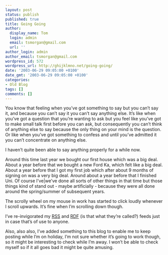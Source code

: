 ```yaml
---
layout: post
status: publish
published: true
title: Going Going
author:
  display_name: Tom
  login: admin
  email: tsmorgan@gmail.com
  url: ''
author_login: admin
author_email: tsmorgan@gmail.com
wordpress_id: 572
wordpress_url: http://ghijklmno.net/going-going/
date: '2003-06-29 09:05:00 +0100'
date_gmt: '2003-06-29 09:05:00 +0100'
categories:
- Old Blog
tags: []
comments: []
---
```

<!-- more -->

<p>You know that feeling when you&#8217;ve got something to say but you can&#8217;t say it, and because you can&#8217;t say it you can&#8217;t say anything else. It&#8217;s like when you&#8217;ve got a question that you&#8217;re wanting to ask but you feel like you&#8217;ve got to make small talk first before you can ask, but consequently you can&#8217;t think of anything else to say because the only thing on your mind is the question. Or like when you&#8217;ve got something to confess and until you&#8217;ve admitted it you can&#8217;t concentrate on anything else.</p>

<p class="firstpar">I haven&#8217;t quite been able to say anything properly for a while now.</p>

<p class="firstpar">Around this time last year we bought our first house which was a big deal. About a year before that we bought a new Ford Ka, which felt like a big deal. About a year before that I got my first job which after about 9 months of signing on was a very big deal. Around about a year before that I finished Uni. Of course I&#8217;ve|we&#8217;ve  done all sorts of other things in that time but those things kind of stand out - maybe artificially - because they were all done around the spring/summer of subsequent years.</p>

<p class="firstpar">The scrolly wheel on my mouse in work has started to click loudly whenever I scroll upwards. It&#8217;s fine when I&#8217;m scrolling down though.</p>

<p class="firstpar">I&#8217;ve re-invigorated my <a href="/blog/rss.php">RSS</a> and <a href="/blog/rdf.php">RDF</a> (is that what they&#8217;re called?) feeds just in case that&#8217;s of use to anyone.</p>

<p class="firstpar">Also, also also, I&#8217;ve added something to this blog to enable me to keep posting while I&#8217;m on holiday, I&#8217;m not sure whether it&#8217;s going to work though, so it might be interesting to check while I&#8217;m away. I won&#8217;t be able to check myself so if it all goes bad it might be quite amusing.</p>

